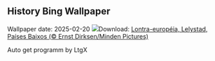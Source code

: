 ## History Bing Wallpaper
Wallpaper date: 2025-02-20
![](https://www.bing.com/th?id=OHR.IceHoleOtter_PT-BR4179764708_UHD.jpg&w=1000)Download: [Lontra-européia, Lelystad, Países Baixos (© Ernst Dirksen/Minden Pictures)](https://www.bing.com/th?id=OHR.IceHoleOtter_PT-BR4179764708_UHD.jpg)

Auto get programm by LtgX

